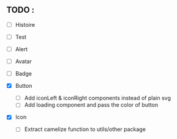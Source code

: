 ## TODO :

- [ ] Histoire
- [ ] Test

- [ ] Alert
- [ ] Avatar
- [ ] Badge
- [x] Button
  - [ ] Add iconLeft & iconRight components instead of plain svg
  - [ ] Add loading component and pass the color of button
- [x] Icon
  - [ ] Extract camelize function to utils/other package
